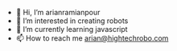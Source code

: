 - 👋 Hi, I’m arianramianpour
- 👀 I’m interested in creating robots
- 🌱 I’m currently learning javascript
- 📫 How to reach me arian@hightechrobo.com

<!---
arianramianpour/arianramianpour is a ✨ special ✨ repository because its `README.md` (this file) appears on your GitHub profile.
You can click the Preview link to take a look at your changes.
--->
